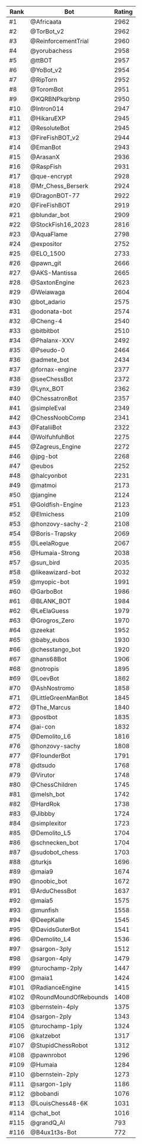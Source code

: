 Rank|Bot|Rating
---|---|---
#1|@Africaata|2962
#2|@TorBot_v2|2962
#3|@ReinforcementTrial|2960
#4|@yorubachess|2958
#5|@ttBOT|2957
#6|@YoBot_v2|2954
#7|@RipTorn|2952
#8|@ToromBot|2951
#9|@KQRBNPkqrbnp|2950
#10|@Intron014|2947
#11|@HikaruEXP|2945
#12|@ResoluteBot|2945
#13|@FireFishBOT_v2|2944
#14|@EmanBot|2943
#15|@ArasanX|2936
#16|@RaspFish|2931
#17|@que-encrypt|2928
#18|@Mr_Chess_Berserk|2924
#19|@DragonBOT-77|2922
#20|@FireFishBOT|2919
#21|@blundar_bot|2909
#22|@StockFish16_2023|2816
#23|@AquaFlame|2798
#24|@expositor|2752
#25|@ELO_1500|2733
#26|@pawn_git|2666
#27|@AKS-Mantissa|2665
#28|@SaxtonEngine|2623
#29|@Weiawaga|2604
#30|@bot_adario|2575
#31|@odonata-bot|2574
#32|@Cheng-4|2540
#33|@bitbitbot|2510
#34|@Phalanx-XXV|2492
#35|@Pseudo-0|2464
#36|@admete_bot|2434
#37|@fornax-engine|2377
#38|@seeChessBot|2372
#39|@Lynx_BOT|2362
#40|@ChessatronBot|2357
#41|@simpleEval|2349
#42|@ChessNoobComp|2341
#43|@FataliiBot|2322
#44|@WolfuhfuhBot|2275
#45|@Zagreus_Engine|2272
#46|@jpg-bot|2268
#47|@eubos|2252
#48|@halcyonbot|2231
#49|@matmoi|2173
#50|@jangine|2124
#51|@Goldfish-Engine|2123
#52|@Elmichess|2109
#53|@honzovy-sachy-2|2108
#54|@Boris-Trapsky|2069
#55|@LeelaRogue|2067
#56|@Humaia-Strong|2038
#57|@sun_bird|2035
#58|@likeawizard-bot|2032
#59|@myopic-bot|1991
#60|@GarboBot|1986
#61|@BLANK_BOT|1984
#62|@LeElaGuess|1979
#63|@Grogros_Zero|1970
#64|@zeekat|1952
#65|@baby_eubos|1930
#66|@chesstango_bot|1920
#67|@hans68Bot|1906
#68|@notropis|1895
#69|@LoevBot|1862
#70|@AshNostromo|1858
#71|@LittleGreenManBot|1845
#72|@The_Marcus|1840
#73|@postbot|1835
#74|@ai-con|1832
#75|@Demolito_L6|1816
#76|@honzovy-sachy|1808
#77|@FlounderBot|1791
#78|@dtsudo|1768
#79|@Virutor|1748
#80|@ChessChildren|1745
#81|@melsh_bot|1742
#82|@HardRok|1738
#83|@Jibbby|1724
#84|@simplexitor|1723
#85|@Demolito_L5|1704
#86|@schnecken_bot|1704
#87|@sudobot_chess|1703
#88|@turkjs|1696
#89|@maia9|1674
#90|@noobic_bot|1672
#91|@ArduChessBot|1637
#92|@maia5|1575
#93|@munfish|1558
#94|@DeepKalle|1545
#95|@DavidsGuterBot|1541
#96|@Demolito_L4|1536
#97|@sargon-3ply|1512
#98|@sargon-4ply|1479
#99|@turochamp-2ply|1447
#100|@maia1|1424
#101|@RadianceEngine|1415
#102|@RoundMoundOfRebounds|1408
#103|@bernstein-4ply|1375
#104|@sargon-2ply|1343
#105|@turochamp-1ply|1324
#106|@katzebot|1317
#107|@StupidChessRobot|1312
#108|@pawnrobot|1296
#109|@Humaia|1284
#110|@bernstein-2ply|1273
#111|@sargon-1ply|1186
#112|@bobandi|1076
#113|@LouisChess48-6K|1031
#114|@chat_bot|1016
#115|@grandQ_AI|793
#116|@B4ux1t3s-Bot|772
